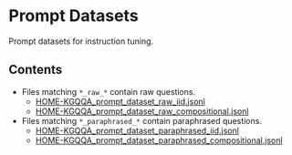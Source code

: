 # Prompt Datasets

Prompt datasets for instruction tuning.

## Contents
- Files matching `*_raw_*` contain raw questions.
    - [HOME-KGQQA_prompt_dataset_raw_iid.jsonl](./HOE-KGQA_prompt_dataset_raw_iid.jsonl)
    - [HOME-KGQQA_prompt_dataset_raw_compositional.jsonl](./HOE-KGQA_prompt_dataset_raw_compositional.jsonl)
- Files matching `*_paraphrased_*` contain paraphrased questions.
    - [HOME-KGQQA_prompt_dataset_paraphrased_iid.jsonl](./HOE-KGQA_prompt_dataset_paraphrased_iid.jsonl)
    - [HOME-KGQQA_prompt_dataset_paraphrased_compositional.jsonl](./HOE-KGQA_prompt_dataset_paraphrased_compositional.jsonl)
